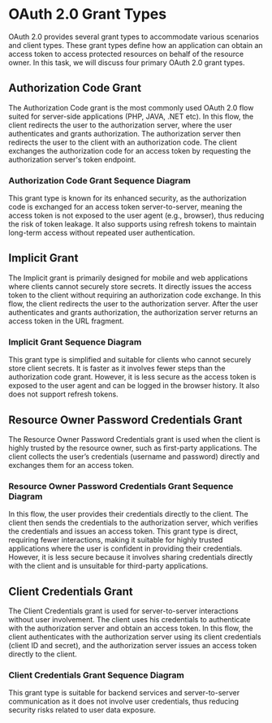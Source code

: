 # OAuth 2.0 Grant Types

OAuth 2.0 provides several grant types to accommodate various scenarios and client types. These grant types define how an application can obtain an access token to access protected resources on behalf of the resource owner. In this task, we will discuss four primary OAuth 2.0 grant types.

## Authorization Code Grant

The Authorization Code grant is the most commonly used OAuth 2.0 flow suited for server-side applications (PHP, JAVA, .NET etc). In this flow, the client redirects the user to the authorization server, where the user authenticates and grants authorization. The authorization server then redirects the user to the client with an authorization code. The client exchanges the authorization code for an access token by requesting the authorization server's token endpoint.

### Authorization Code Grant Sequence Diagram

This grant type is known for its enhanced security, as the authorization code is exchanged for an access token server-to-server, meaning the access token is not exposed to the user agent (e.g., browser), thus reducing the risk of token leakage. It also supports using refresh tokens to maintain long-term access without repeated user authentication.

## Implicit Grant

The Implicit grant is primarily designed for mobile and web applications where clients cannot securely store secrets. It directly issues the access token to the client without requiring an authorization code exchange. In this flow, the client redirects the user to the authorization server. After the user authenticates and grants authorization, the authorization server returns an access token in the URL fragment.

### Implicit Grant Sequence Diagram

This grant type is simplified and suitable for clients who cannot securely store client secrets. It is faster as it involves fewer steps than the authorization code grant. However, it is less secure as the access token is exposed to the user agent and can be logged in the browser history. It also does not support refresh tokens.

## Resource Owner Password Credentials Grant

The Resource Owner Password Credentials grant is used when the client is highly trusted by the resource owner, such as first-party applications. The client collects the user’s credentials (username and password) directly and exchanges them for an access token.

### Resource Owner Password Credentials Grant Sequence Diagram

In this flow, the user provides their credentials directly to the client. The client then sends the credentials to the authorization server, which verifies the credentials and issues an access token. This grant type is direct, requiring fewer interactions, making it suitable for highly trusted applications where the user is confident in providing their credentials. However, it is less secure because it involves sharing credentials directly with the client and is unsuitable for third-party applications.

## Client Credentials Grant

The Client Credentials grant is used for server-to-server interactions without user involvement. The client uses his credentials to authenticate with the authorization server and obtain an access token. In this flow, the client authenticates with the authorization server using its client credentials (client ID and secret), and the authorization server issues an access token directly to the client.

### Client Credentials Grant Sequence Diagram

This grant type is suitable for backend services and server-to-server communication as it does not involve user credentials, thus reducing security risks related to user data exposure.